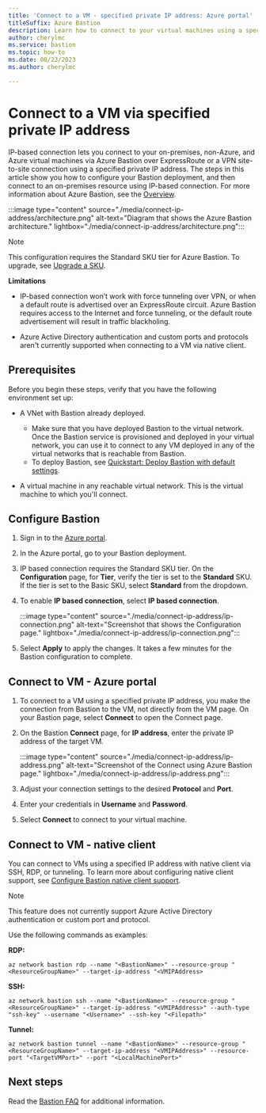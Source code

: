 ```yaml
---
title: 'Connect to a VM - specified private IP address: Azure portal'
titleSuffix: Azure Bastion
description: Learn how to connect to your virtual machines using a specified private IP address via Azure Bastion.
author: cherylmc
ms.service: bastion
ms.topic: how-to
ms.date: 08/23/2023
ms.author: cherylmc

---
```


# Connect to a VM via specified private IP address

IP-based connection lets you connect to your on-premises, non-Azure, and Azure virtual machines via Azure Bastion over ExpressRoute or a VPN site-to-site connection using a specified private IP address. The steps in this article show you how to configure your Bastion deployment, and then connect to an on-premises resource using IP-based connection. For more information about Azure Bastion, see the [Overview](bastion-overview.md).

:::image type="content" source="./media/connect-ip-address/architecture.png" alt-text="Diagram that shows the Azure Bastion architecture." lightbox="./media/connect-ip-address/architecture.png":::

> [!NOTE]
> This configuration requires the Standard SKU tier for Azure Bastion. To upgrade, see [Upgrade a SKU](upgrade-sku.md).
>

**Limitations**

* IP-based connection won’t work with force tunneling over VPN, or when a default route is advertised over an ExpressRoute circuit. Azure Bastion requires access to the Internet and force tunneling, or the default route advertisement will result in traffic blackholing.

* Azure Active Directory authentication and custom ports and protocols aren't currently supported when connecting to a VM via native client.

## Prerequisites

Before you begin these steps, verify that you have the following environment set up:

* A VNet with Bastion already deployed.

  * Make sure that you have deployed Bastion to the virtual network. Once the Bastion service is provisioned and deployed in your virtual network, you can use it to connect to any VM deployed in any of the virtual networks that is reachable from Bastion.
  * To deploy Bastion, see [Quickstart: Deploy Bastion with default settings](quickstart-host-portal.md).

* A virtual machine in any reachable virtual network. This is the virtual machine to which you'll connect.

## Configure Bastion

1. Sign in to the [Azure portal](https://portal.azure.com/).

1. In the Azure portal, go to your Bastion deployment.

1. IP based connection requires the Standard SKU tier. On the **Configuration** page, for **Tier**, verify the tier is set to the **Standard** SKU. If the tier is set to the Basic SKU, select **Standard** from the dropdown.
1. To enable **IP based connection**, select **IP based connection**.

    :::image type="content" source="./media/connect-ip-address/ip-connection.png" alt-text="Screenshot that shows the Configuration page." lightbox="./media/connect-ip-address/ip-connection.png":::

1. Select **Apply** to apply the changes. It takes a few minutes for the Bastion configuration to complete.

## Connect to VM - Azure portal

1. To connect to a VM using a specified private IP address, you make the connection from Bastion to the VM, not directly from the VM page. On your Bastion page, select **Connect** to open the Connect page.

1. On the Bastion **Connect** page, for **IP address**, enter the private IP address of the target VM.

    :::image type="content" source="./media/connect-ip-address/ip-address.png" alt-text="Screenshot of the Connect using Azure Bastion page." lightbox="./media/connect-ip-address/ip-address.png":::

1. Adjust your connection settings to the desired **Protocol** and **Port**.

1. Enter your credentials in **Username** and **Password**.

1. Select **Connect** to connect to your virtual machine.  

## Connect to VM - native client

You can connect to VMs using a specified IP address with native client via SSH, RDP, or tunneling. To learn more about configuring native client support, see [Configure Bastion native client support](native-client.md).

> [!NOTE]
> This feature does not currently support Azure Active Directory authentication or custom port and protocol.

Use the following commands as examples:

**RDP:**

```azurecli
az network bastion rdp --name "<BastionName>" --resource-group "<ResourceGroupName>" --target-ip-address "<VMIPAddress>
```

**SSH:**

```azurecli
az network bastion ssh --name "<BastionName>" --resource-group "<ResourceGroupName>" --target-ip-address "<VMIPAddress>" --auth-type "ssh-key" --username "<Username>" --ssh-key "<Filepath>"
```

**Tunnel:**

```azurecli
az network bastion tunnel --name "<BastionName>" --resource-group "<ResourceGroupName>" --target-ip-address "<VMIPAddress>" --resource-port "<TargetVMPort>" --port "<LocalMachinePort>"
```

## Next steps

Read the [Bastion FAQ](bastion-faq.md) for additional information.
